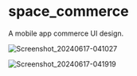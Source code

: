 # space_commerce

A mobile app commerce UI design.


![Screenshot_20240617-041027](https://github.com/HBFLEX/SpaceCommerce/assets/105460420/7524bb9f-809b-480a-b85e-641c087323e2)


![Screenshot_20240617-041919](https://github.com/HBFLEX/SpaceCommerce/assets/105460420/ff420842-f65b-410c-97e7-3f688ad6a4de)

